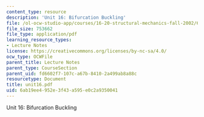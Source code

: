 ```yaml
---
content_type: resource
description: 'Unit 16: Bifurcation Buckling'
file: /ol-ocw-studio-app/courses/16-20-structural-mechanics-fall-2002/6ab19ee4952e3f43a595e0c2a9350041_unit16.pdf
file_size: 753662
file_type: application/pdf
learning_resource_types:
- Lecture Notes
license: https://creativecommons.org/licenses/by-nc-sa/4.0/
ocw_type: OCWFile
parent_title: Lecture Notes
parent_type: CourseSection
parent_uid: fd6602f7-107c-a67b-8410-2a499ab8a88c
resourcetype: Document
title: unit16.pdf
uid: 6ab19ee4-952e-3f43-a595-e0c2a9350041
---
```

Unit 16: Bifurcation Buckling